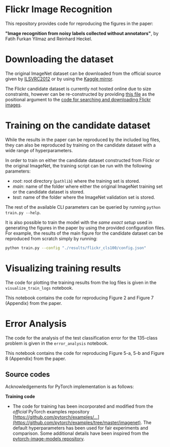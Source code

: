 # Flickr Image Recognition

This repository provides code for reproducing the figures in the paper:

**"Image recognition from noisy labels collected without annotators"**, by Fatih Furkan Yilmaz and Reinhard Heckel.

# Downloading the dataset
The original ImageNet dataset can be downloaded from the official source given by [ILSVRC2012](http://www.image-net.org/challenges/LSVRC/2012/) or by using the [Kaggle mirror](https://www.kaggle.com/c/imagenet-object-localization-challenge/data).

The Flickr candidate dataset is currently not hosted online due to size constraints, however can be re-constructed by providing [this file](metadata/imagenet_classes_to_search.json) as the positional argument to the [code for searching and downloading Flickr images](https://www.dropbox.com/s/6pp1z7zaogsyith/flickr_image_search.zip?dl=0).

# Training on the candidate dataset
While the results in the paper can be reproduced by the included log files, they can also be reproduced by training on the candidate dataset with a wide range of hyperparameters. 

In order to train on either the candidate dataset constructed from Flickr or the original ImageNet, the training script can be run with the following parameters:

- *root*: root directory (`pathlib`) where the training set is stored.
- *main*: name of the folder where either the original ImageNet training set or the candidate dataset is stored.
- *test*: name of the folder where the ImageNet validation set is stored.

The rest of the available CLI parameters can be queried by running `python train.py --help`.

It is also possible to train the model with the *same exact setup* used in generating the figures in the paper by using the provided configuration files. For example, the results of the main figure for the candidate dataset can be reproduced from scratch simply by running:

```bash
python train.py --config "./results/flickr_cls100/config.json"
```

# Visualizing training results
The code for plotting the training results from the log files is given in the `visualize_train_logs` notebook.

This notebook contains the code for reproducing Figure 2 and Figure 7 (Appendix) from the paper.

# Error Analysis
The code for the analysis of the test classification error for the 135-class problem is given in the `error_analysis` notebook.

This notebook contains the code for reproducing Figure 5-a, 5-b and Figure 8 (Appendix) from the paper.

## Source codes
Acknowledgements for PyTorch implementation is as follows:

**Training code**
- The code for training has been incorporated and modified from the _official_ PyTorch examples repository [https://github.com/pytorch/examples/...](https://github.com/pytorch/examples/tree/master/imagenet). The default hyperparameters has been used for fair experiments and comparison. Some additional details have been inspired from the [pytorch-image-models repository](https://github.com/rwightman/pytorch-image-models).